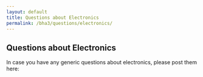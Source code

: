 ```yaml
---
layout: default
title: Questions about Electronics
permalink: /bha3/questions/electronics/
---
```


## Questions about Electronics

In case you have any generic questions about electronics, please post them here: